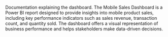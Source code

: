 Documentation explaining the dashboard.
The Mobile Sales Dashboard is a Power BI report designed to provide insights into mobile product sales, including key performance indicators such as sales revenue, transaction count, and quantity sold. The dashboard offers a visual representation of business performance and helps stakeholders make data-driven decisions.
